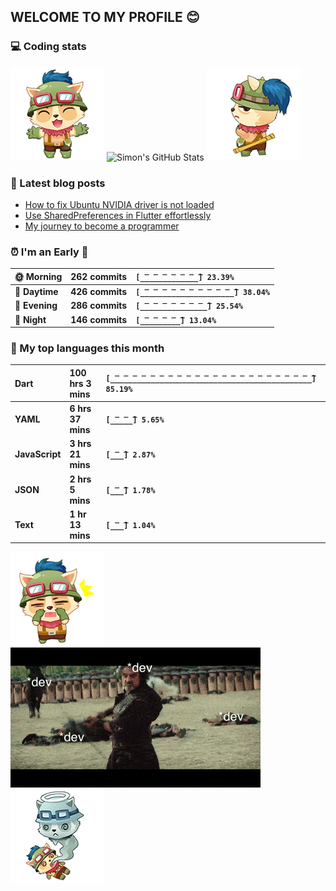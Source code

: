 ## WELCOME TO MY PROFILE 😊

### 💻 Coding stats

![](https://raw.githubusercontent.com/simonpham/simonpham/master/assets/images/5kiur.gif) ![Simon's GitHub Stats](https://github-readme-stats-obu2qdcs2.vercel.app/api?username=simonpham) ![](https://raw.githubusercontent.com/simonpham/simonpham/master/assets/images/6kiur.gif)


### 📘 Latest blog posts

<!-- BLOG-POST-LIST:START -->
- [How to fix Ubuntu NVIDIA driver is not loaded](https://simondev.medium.com/how-to-fix-ubuntu-nvidia-driver-is-not-loaded-779713f94989?source=rss-211d7b4ab874------2)
- [Use SharedPreferences in Flutter effortlessly](https://simondev.medium.com/use-sharedpreferences-in-flutter-effortlessly-835bba8f7418?source=rss-211d7b4ab874------2)
- [My journey to become a programmer](https://simondev.medium.com/my-journey-to-become-a-programmer-107bc14fd8e8?source=rss-211d7b4ab874------2)
<!-- BLOG-POST-LIST:END -->

<!--START_SECTION:waka-->
### ⏰ I'm an Early 🐤


|**🌞 Morning**|**262 commits**|**`[̲̅_̲̅_̲̅_̲̅_̲̅_̲̅_̲̅] 23.39%`**| 
|:-|:-|:-| 
|**🌆 Daytime**|**426 commits**|**`[̲̅_̲̅_̲̅_̲̅_̲̅_̲̅_̲̅_̲̅_̲̅_̲̅_̲̅] 38.04%`**| 
|**🌃 Evening**|**286 commits**|**`[̲̅_̲̅_̲̅_̲̅_̲̅_̲̅_̲̅_̲̅] 25.54%`**| 
|**🌙 Night**|**146 commits**|**`[̲̅_̲̅_̲̅_̲̅_̲̅] 13.04%`**|



### 💬  My top languages this month 


|**Dart**|**100 hrs 3 mins**|**`[̲̅_̲̅_̲̅_̲̅_̲̅_̲̅_̲̅_̲̅_̲̅_̲̅_̲̅_̲̅_̲̅_̲̅_̲̅_̲̅_̲̅_̲̅_̲̅_̲̅_̲̅_̲̅_̲̅] 85.19%`**| 
|:-|:-|:-| 
|**YAML**|**6 hrs 37 mins**|**`[̲̅_̲̅_̲̅] 5.65%`**| 
|**JavaScript**|**3 hrs 21 mins**|**`[̲̅_̲̅] 2.87%`**| 
|**JSON**|**2 hrs 5 mins**|**`[̲̅_̲̅] 1.78%`**| 
|**Text**|**1 hr 13 mins**|**`[̲̅_̲̅] 1.04%`**|




<!--END_SECTION:waka-->


![](https://raw.githubusercontent.com/simonpham/simonpham/master/assets/images/20kiur.gif) ![](https://github.com/simonpham/simonpham/raw/master/assets/images/bug.gif) ![](https://raw.githubusercontent.com/simonpham/simonpham/master/assets/images/9kiur.gif)

